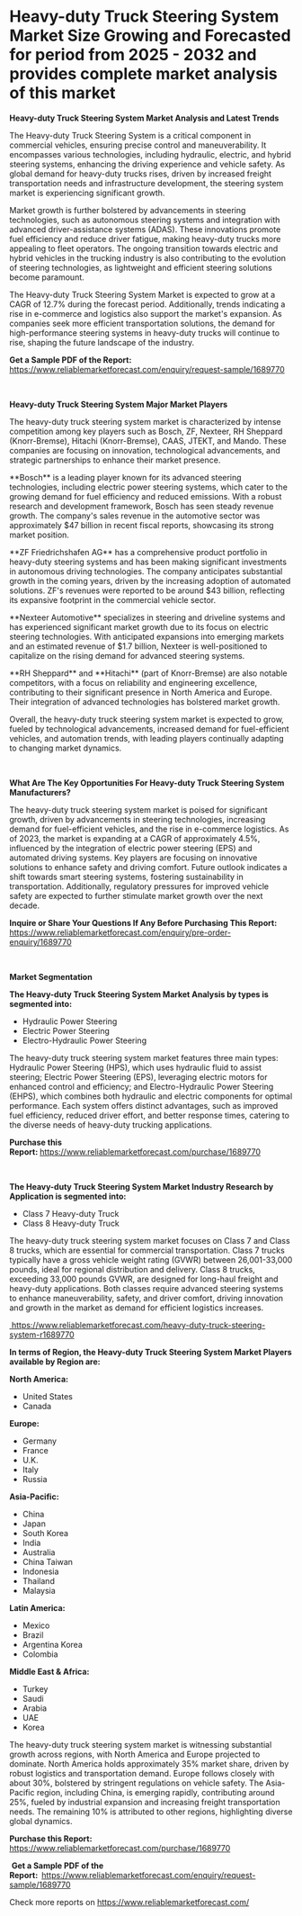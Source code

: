 <p><h1>Heavy-duty Truck Steering System Market Size Growing and Forecasted for period from 2025 - 2032 and provides complete market analysis of this market</h1></p><p><strong>Heavy-duty Truck Steering System Market Analysis and Latest Trends</strong></p>
<p><p>The Heavy-duty Truck Steering System is a critical component in commercial vehicles, ensuring precise control and maneuverability. It encompasses various technologies, including hydraulic, electric, and hybrid steering systems, enhancing the driving experience and vehicle safety. As global demand for heavy-duty trucks rises, driven by increased freight transportation needs and infrastructure development, the steering system market is experiencing significant growth.</p><p>Market growth is further bolstered by advancements in steering technologies, such as autonomous steering systems and integration with advanced driver-assistance systems (ADAS). These innovations promote fuel efficiency and reduce driver fatigue, making heavy-duty trucks more appealing to fleet operators. The ongoing transition towards electric and hybrid vehicles in the trucking industry is also contributing to the evolution of steering technologies, as lightweight and efficient steering solutions become paramount.</p><p>The Heavy-duty Truck Steering System Market is expected to grow at a CAGR of 12.7% during the forecast period. Additionally, trends indicating a rise in e-commerce and logistics also support the market's expansion. As companies seek more efficient transportation solutions, the demand for high-performance steering systems in heavy-duty trucks will continue to rise, shaping the future landscape of the industry.</p></p>
<p><strong>Get a Sample PDF of the Report:&nbsp;</strong> <a href="https://www.reliablemarketforecast.com/enquiry/request-sample/1689770?utm_campaign=1890&utm_medium=2&utm_source=Github&utm_content=ia&utm_term=07012025&utm_id=heavy-duty-truck-steering-system">https://www.reliablemarketforecast.com/enquiry/request-sample/1689770</a></p>
<p>&nbsp;</p>
<p><strong>Heavy-duty Truck Steering System Major Market Players</strong></p>
<p><p>The heavy-duty truck steering system market is characterized by intense competition among key players such as Bosch, ZF, Nexteer, RH Sheppard (Knorr-Bremse), Hitachi (Knorr-Bremse), CAAS, JTEKT, and Mando. These companies are focusing on innovation, technological advancements, and strategic partnerships to enhance their market presence.</p><p>**Bosch** is a leading player known for its advanced steering technologies, including electric power steering systems, which cater to the growing demand for fuel efficiency and reduced emissions. With a robust research and development framework, Bosch has seen steady revenue growth. The company's sales revenue in the automotive sector was approximately $47 billion in recent fiscal reports, showcasing its strong market position.</p><p>**ZF Friedrichshafen AG** has a comprehensive product portfolio in heavy-duty steering systems and has been making significant investments in autonomous driving technologies. The company anticipates substantial growth in the coming years, driven by the increasing adoption of automated solutions. ZF's revenues were reported to be around $43 billion, reflecting its expansive footprint in the commercial vehicle sector.</p><p>**Nexteer Automotive** specializes in steering and driveline systems and has experienced significant market growth due to its focus on electric steering technologies. With anticipated expansions into emerging markets and an estimated revenue of $1.7 billion, Nexteer is well-positioned to capitalize on the rising demand for advanced steering systems.</p><p>**RH Sheppard** and **Hitachi** (part of Knorr-Bremse) are also notable competitors, with a focus on reliability and engineering excellence, contributing to their significant presence in North America and Europe. Their integration of advanced technologies has bolstered market growth.</p><p>Overall, the heavy-duty truck steering system market is expected to grow, fueled by technological advancements, increased demand for fuel-efficient vehicles, and automation trends, with leading players continually adapting to changing market dynamics.</p></p>
<p>&nbsp;</p>
<p><strong>What Are The Key Opportunities For Heavy-duty Truck Steering System Manufacturers?</strong></p>
<p><p>The heavy-duty truck steering system market is poised for significant growth, driven by advancements in steering technologies, increasing demand for fuel-efficient vehicles, and the rise in e-commerce logistics. As of 2023, the market is expanding at a CAGR of approximately 4.5%, influenced by the integration of electric power steering (EPS) and automated driving systems. Key players are focusing on innovative solutions to enhance safety and driving comfort. Future outlook indicates a shift towards smart steering systems, fostering sustainability in transportation. Additionally, regulatory pressures for improved vehicle safety are expected to further stimulate market growth over the next decade.</p></p>
<p><strong>Inquire or Share Your Questions If Any Before Purchasing This Report:</strong> <a href="https://www.reliablemarketforecast.com/enquiry/pre-order-enquiry/1689770?utm_campaign=1890&utm_medium=2&utm_source=Github&utm_content=ia&utm_term=07012025&utm_id=heavy-duty-truck-steering-system">https://www.reliablemarketforecast.com/enquiry/pre-order-enquiry/1689770</a></p>
<p>&nbsp;</p>
<p><strong>Market Segmentation</strong></p>
<p><strong>The Heavy-duty Truck Steering System Market Analysis by types is segmented into:</strong></p>
<p><ul><li>Hydraulic Power Steering</li><li>Electric Power Steering</li><li>Electro-Hydraulic Power Steering</li></ul></p>
<p><p>The heavy-duty truck steering system market features three main types: Hydraulic Power Steering (HPS), which uses hydraulic fluid to assist steering; Electric Power Steering (EPS), leveraging electric motors for enhanced control and efficiency; and Electro-Hydraulic Power Steering (EHPS), which combines both hydraulic and electric components for optimal performance. Each system offers distinct advantages, such as improved fuel efficiency, reduced driver effort, and better response times, catering to the diverse needs of heavy-duty trucking applications.</p></p>
<p><strong>Purchase this Report:&nbsp;</strong><a href="https://www.reliablemarketforecast.com/purchase/1689770?utm_campaign=1890&utm_medium=2&utm_source=Github&utm_content=ia&utm_term=07012025&utm_id=heavy-duty-truck-steering-system">https://www.reliablemarketforecast.com/purchase/1689770</a></p>
<p>&nbsp;</p>
<p><strong>The Heavy-duty Truck Steering System Market Industry Research by Application is segmented into:</strong></p>
<p><ul><li>Class 7 Heavy-duty Truck</li><li>Class 8 Heavy-duty Truck</li></ul></p>
<p><p>The heavy-duty truck steering system market focuses on Class 7 and Class 8 trucks, which are essential for commercial transportation. Class 7 trucks typically have a gross vehicle weight rating (GVWR) between 26,001-33,000 pounds, ideal for regional distribution and delivery. Class 8 trucks, exceeding 33,000 pounds GVWR, are designed for long-haul freight and heavy-duty applications. Both classes require advanced steering systems to enhance maneuverability, safety, and driver comfort, driving innovation and growth in the market as demand for efficient logistics increases.</p></p>
<p><a href="https://www.reliablemarketforecast.com/heavy-duty-truck-steering-system-r1689770?utm_campaign=1890&utm_medium=2&utm_source=Github&utm_content=ia&utm_term=07012025&utm_id=heavy-duty-truck-steering-system">&nbsp;https://www.reliablemarketforecast.com/heavy-duty-truck-steering-system-r1689770</a></p>
<p><strong>In terms of Region, the Heavy-duty Truck Steering System Market Players available by Region are:</strong></p>
<p>
    <p> <strong> North America: </strong>
        <ul>
            <li>United States</li>
            <li>Canada</li>
        </ul>
        </p> 
    <p> <strong> Europe: </strong>
        <ul>
            <li>Germany</li>
            <li>France</li>
            <li>U.K.</li>
            <li>Italy</li>
            <li>Russia</li>
        </ul>
        </p> 
    <p> <strong> Asia-Pacific: </strong>
        <ul>
            <li>China</li>
            <li>Japan</li>
            <li>South Korea</li>
            <li>India</li>
            <li>Australia</li>
            <li>China Taiwan</li>
            <li>Indonesia</li>
            <li>Thailand</li>
            <li>Malaysia</li>
        </ul>
        </p> 
    <p> <strong> Latin America: </strong>
        <ul>
            <li>Mexico</li>
            <li>Brazil</li>
            <li>Argentina Korea</li>
            <li>Colombia</li>
        </ul>
        </p> 
    <p> <strong> Middle East & Africa: </strong>
        <ul>
            <li>Turkey</li>
            <li>Saudi</li>
            <li>Arabia</li>
            <li>UAE</li>
            <li>Korea</li>
        </ul>
    </p>
    </p>
<p><p>The heavy-duty truck steering system market is witnessing substantial growth across regions, with North America and Europe projected to dominate. North America holds approximately 35% market share, driven by robust logistics and transportation demand. Europe follows closely with about 30%, bolstered by stringent regulations on vehicle safety. The Asia-Pacific region, including China, is emerging rapidly, contributing around 25%, fueled by industrial expansion and increasing freight transportation needs. The remaining 10% is attributed to other regions, highlighting diverse global dynamics.</p></p>
<p><strong>Purchase this Report: </strong><a href="https://www.reliablemarketforecast.com/purchase/1689770?utm_campaign=1890&utm_medium=2&utm_source=Github&utm_content=ia&utm_term=07012025&utm_id=heavy-duty-truck-steering-system">https://www.reliablemarketforecast.com/purchase/1689770</a></p>
<p>&nbsp;<strong>Get a Sample PDF of the Report:&nbsp;&nbsp;</strong><a href="https://www.reliablemarketforecast.com/enquiry/request-sample/1689770?utm_campaign=1890&utm_medium=2&utm_source=Github&utm_content=ia&utm_term=07012025&utm_id=heavy-duty-truck-steering-system">https://www.reliablemarketforecast.com/enquiry/request-sample/1689770</a></p>
<p><strong></strong></p>
<p>Check more reports on <a href="https://www.reliablemarketforecast.com/?utm_campaign=1890&utm_medium=2&utm_source=Github&utm_content=ia&utm_term=07012025&utm_id=heavy-duty-truck-steering-system">https://www.reliablemarketforecast.com/</a></p>